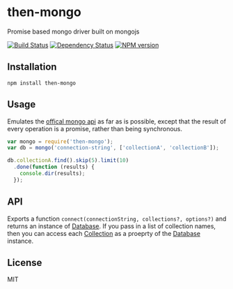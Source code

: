 # then-mongo

Promise based mongo driver built on mongojs

[![Build Status](https://img.shields.io/travis/then/then-mongo/master.svg)](https://travis-ci.org/then/then-mongo)
[![Dependency Status](https://img.shields.io/david/then/then-mongo.svg)](https://david-dm.org/then/then-mongo)
[![NPM version](https://img.shields.io/npm/v/then-mongo.svg)](https://www.npmjs.com/package/then-mongo)

## Installation

    npm install then-mongo

## Usage

Emulates the [offical mongo api](https://docs.mongodb.org/manual/reference/method/) as far as is possible, except that the result of every operation is a promise, rather than being synchronous.

```js
var mongo = require('then-mongo');
var db = mongo('connection-string', ['collectionA', 'collectionB']);

db.collectionA.find().skip(5).limit(10)
  .done(function (results) {
    console.dir(results);
  });
```

## API

Exports a function `connect(connectionString, collections?, options?)` and returns an instance of [Database](docs/database.md).  If you pass in a list of collection names, then you can access each [Collection](docs/collection.md) as a proeprty of the [Database](docs/database.md) instance.

## License

  MIT